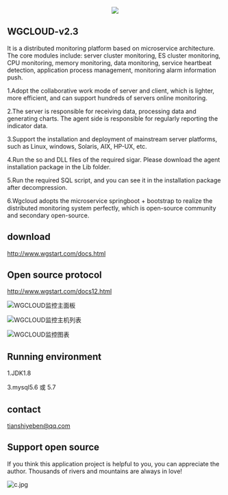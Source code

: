 <p align="center">
  <a href="http://www.wgstart.com">
    <img src="https://raw.githubusercontent.com/tianshiyeben/wgcloud/master/demo/logo.png">
  </a>
 </p>

## WGCLOUD-v2.3

It is a distributed monitoring platform based on microservice architecture. The core modules include: server cluster monitoring, ES cluster monitoring, CPU monitoring, memory monitoring, data monitoring, service heartbeat detection, application process management, monitoring alarm information push.

1.Adopt the collaborative work mode of server and client, which is lighter, more efficient, and can support hundreds of servers online monitoring.

2.The server is responsible for receiving data, processing data and generating charts. The agent side is responsible for regularly reporting the indicator data.

3.Support the installation and deployment of mainstream server platforms, such as Linux, windows, Solaris, AIX, HP-UX, etc.

4.Run the so and DLL files of the required sigar. Please download the agent installation package in the Lib folder.

5.Run the required SQL script, and you can see it in the installation package after decompression.

6.Wgcloud adopts the microservice springboot + bootstrap to realize the distributed monitoring system perfectly, which is open-source community and secondary open-source.

## download

<http://www.wgstart.com/docs.html>

## **Open source protocol**

<http://www.wgstart.com/docs12.html>



![WGCLOUD监控主面板](https://raw.githubusercontent.com/tianshiyeben/wgcloud/master/demo/demo2.jpg)

![WGCLOUD监控主机列表](https://raw.githubusercontent.com/tianshiyeben/wgcloud/master/demo/demo3.jpg)

![WGCLOUD监控图表](https://raw.githubusercontent.com/tianshiyeben/wgcloud/master/demo/demo4.jpg)




## Running environment

1.JDK1.8

3.mysql5.6 或 5.7



## contact

tianshiyeben@qq.com



## Support open source

If you think this application project is helpful to you, you can appreciate the author. Thousands of rivers and mountains are always in love!

![c.jpg](https://raw.githubusercontent.com/tianshiyeben/wgcloud/master/demo/wxzf.jpg)
